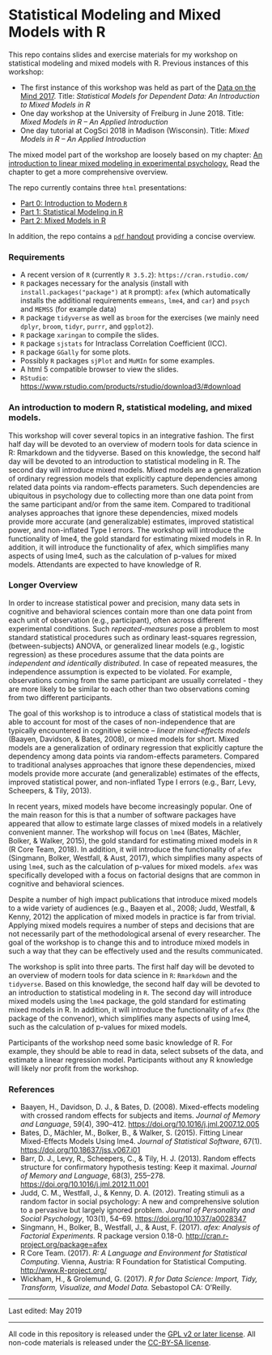 # Statistical Modeling and Mixed Models with R

This repo contains slides and exercise materials for my workshop on statistical modeling and mixed models with R. Previous instances of this workshop:

- The first instance of this workshop was held as part of the [Data on the Mind 2017](http://www.dataonthemind.org/2017-workshop). Title: *Statistical Models for Dependent Data: An Introduction to Mixed Models in R*
- One day workshop at the University of Freiburg in June 2018. Title: *Mixed Models in R – An Applied Introduction*
- One day tutorial at CogSci 2018 in Madison (Wisconsin). Title: *Mixed Models in R – An Applied Introduction*

The mixed model part of the workshop are loosely based on my chapter: [An introduction to linear mixed modeling in experimental psychology.](http://singmann.org/download/publications/singmann_kellen-introduction-mixed-models.pdf)
Read the chapter to get a more comprehensive overview.


The repo currently contains three `html` presentations:

- [Part 0: Introduction to Modern `R`](https://singmann.github.io/mixed_model_workshop_2day/part0-introduction/introduction.html)
- [Part 1: Statistical Modeling in R](https://singmann.github.io/mixed_model_workshop_2day/part1-statistical-modeling-in-r/statistical_modeling.html)
- [Part 2: Mixed Models in R](https://singmann.github.io/mixed_model_workshop_2day/part2-mixed-models-in-r/mixed_models.html)

In addition, the repo contains a [`pdf` handout](https://github.com/singmann/mixed_model_workshop_2day/raw/master/handout/mixed_model_handout.pdf) providing a concise overview. 

### Requirements
- A recent version of `R` (currently `R 3.5.2`): `https://cran.rstudio.com/`
- `R` packages necessary for the analysis (install with `install.packages("package")` at `R` prompt): `afex` (which automatically installs the additional requirements `emmeans`, `lme4`, and `car`) and `psych` and `MEMSS` (for example data)
- `R` package `tidyverse` as well as `broom` for the exercises (we mainly need `dplyr`, `broom`, `tidyr`, `purrr`, and `ggplot2`).
- `R` package `xaringan` to compile the slides.
- `R` package `sjstats` for Intraclass Correlation Coefficient (ICC).
- `R` package `GGally` for some plots.
- Possibly `R` packages `sjPlot` and `MuMIn` for some examples.
- A html 5 compatible browser to view the slides.
- `RStudio`: https://www.rstudio.com/products/rstudio/download3/#download

### An introduction to modern R, statistical modeling, and mixed models.

This workshop will cover several topics in an integrative fashion. The first half day will be devoted to an overview of modern tools for data science in R: Rmarkdown and the tidyverse. Based on this knowledge, the second half day will be devoted to an introduction to statistical modeling in R. The second day will introduce mixed models. Mixed models are a generalization of ordinary regression models that explicitly capture dependencies among related data points via random-effects parameters. Such dependencies are ubiquitous in psychology due to collecting more than one data point from the same participant and/or from the same item. Compared to traditional analyses approaches that ignore these dependencies, mixed models provide more accurate (and generalizable) estimates, improved statistical power, and non-inflated Type I errors. The workshop will introduce the functionality of lme4, the gold standard for estimating mixed models in R. In addition, it will introduce the functionality of afex, which simplifies many aspects of using lme4, such as the calculation of p-values for mixed models. Attendants are expected to have knowledge of R. 


### Longer Overview

In order to increase statistical power and precision, many data sets in cognitive and behavioral sciences contain more than one data point from each unit of observation (e.g., participant), often across different experimental conditions. Such *repeated-measures* pose a problem to most standard statistical procedures such as ordinary least-squares regression, (between-subjects) ANOVA, or generalized linear models (e.g., logistic regression) as these procedures assume that the data points are *independent and identically distributed*. In case of repeated measures, the independence assumption is expected to be violated. For example, observations coming from the same participant are usually correlated - they are more likely to be similar to each other than two observations coming from two different participants. 

The goal of this workshop is to introduce a class of statistical models that is able to account for most of the cases of non-independence that are typically encountered in cognitive science – *linear mixed-effects models* (Baayen, Davidson, & Bates, 2008), or mixed models for short. Mixed models are a generalization of ordinary regression that explicitly capture the dependency among data points via random-effects parameters.  Compared to traditional analyses approaches that ignore these dependencies, mixed models provide more accurate (and generalizable) estimates of the effects, improved statistical power, and non-inflated Type I errors (e.g., Barr, Levy, Scheepers, & Tily, 2013).

In recent years, mixed models have become increasingly popular. One of the main reason for this is that a number of software packages have appeared that allow to estimate large classes of mixed models in a relatively convenient manner. The workshop will focus on `lme4` (Bates, Mächler, Bolker, & Walker, 2015), the gold standard for estimating mixed models in `R` (R Core Team, 2018). In addition, it will introduce the functionality of `afex` (Singmann, Bolker, Westfall, & Aust, 2017), which simplifies many aspects of using `lme4`, such as the calculation of p-values for mixed models. `afex` was specifically developed with a focus on factorial designs that are common in cognitive and behavioral sciences.

Despite a number of high impact publications that introduce mixed models to a wide variety of audiences (e.g., Baayen et al., 2008; Judd, Westfall, & Kenny, 2012) the application of mixed models in practice is far from trivial. Applying mixed models requires a number of steps and decisions that are not necessarily part of the methodological arsenal of every researcher. The goal of the workshop is to change this and to introduce mixed models in such a way that they can be effectively used and the results communicated.

The workshop is split into three parts. The first half day will be devoted to an overview of modern tools for data science in `R`: `Rmarkdown` and the `tidyverse`. Based on this knowledge, the second half day will be devoted to an introduction to statistical modeling in `R`. The second day will introduce mixed models using the `lme4` package, the gold standard for estimating mixed models in R. In addition, it will introduce the functionality of `afex` (the package of the convenor), which simplifies many aspects of using lme4, such as the calculation of p-values for mixed models.

Participants of the workshop need some basic knowledge of R. For example, they should be able to read in data, select subsets of the data, and estimate a linear regression model. Participants without any R knowledge will likely nor profit from the workshop. 

### References

- Baayen, H., Davidson, D. J., & Bates, D. (2008). Mixed-effects modeling with crossed random effects for subjects and items. *Journal of Memory and Language*, 59(4), 390–412. https://doi.org/10.1016/j.jml.2007.12.005
- Bates, D., Mächler, M., Bolker, B., & Walker, S. (2015). Fitting Linear Mixed-Effects Models Using lme4. *Journal of Statistical Software*, 67(1). https://doi.org/10.18637/jss.v067.i01
- Barr, D. J., Levy, R., Scheepers, C., & Tily, H. J. (2013). Random effects structure for confirmatory hypothesis testing: Keep it maximal. *Journal of Memory and Language*, 68(3), 255–278. https://doi.org/10.1016/j.jml.2012.11.001 
- Judd, C. M., Westfall, J., & Kenny, D. A. (2012). Treating stimuli as a random factor in social psychology: A new and comprehensive solution to a pervasive but largely ignored problem. *Journal of Personality and Social Psychology*, 103(1), 54–69. https://doi.org/10.1037/a0028347
- Singmann, H., Bolker, B., Westfall, J., & Aust, F. (2017). *afex: Analysis of Factorial Experiments.* R package version 0.18-0. http://cran.r-project.org/package=afex 
- R Core Team. (2017). *R: A Language and Environment for Statistical Computing*. Vienna, Austria: R Foundation for Statistical Computing. http://www.R-project.org/
- Wickham, H., & Grolemund, G. (2017). *R for Data Science: Import, Tidy, Transform, Visualize, and Model Data.* Sebastopol  CA: O’Reilly.

---

Last edited: May 2019

---

All code in this repository is released under the [GPL v2 or later license](https://www.gnu.org/licenses/old-licenses/gpl-2.0.en.html). All non-code materials is released under the [CC-BY-SA license](https://creativecommons.org/licenses/by-sa/4.0/).
